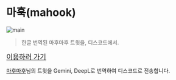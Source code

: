 # 마훅(mahook)

![main](https://github.com/bass9030/FUCK-CHZZK-GRID/blob/master/images/main.png?raw=true)

> 한글 번역된 마후마후 트윗을, 디스코드에서.

<a style="font-size: large;" href="https://mahook.bass9030.dev">이용하러 가기</a>

[마후마후](https://twitter.com/uni_mafumafu)님의 트윗을 Gemini, DeepL로 번역하여 디스코드로 전송합니다.
